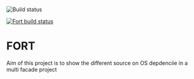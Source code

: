 ![Build status](https://github.com/vbasem/fort/.github/workflows/scan.yml/badge.svg)
<p>
  <a href="https://github.com/vbasem/fort"><img alt="Fort build status" src="https://github.com/vbasem/fort/workflows/scan/badge.svg"></a>
</p>

# FORT


Aim of this project is to show the different source on OS depdenciie in a multi facade project


